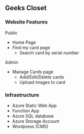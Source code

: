 ## Geeks Closet

### Website Features

Public
- Home Page
- Find my card page
    - Search card by serial number

Admin
- Manage Cards page
    - Add/Edit/Delete cards
    - Upload images to card

### Infrastructure

- Azure Static Web App
- Function App
- Azure SQL database
- Azure Storage Account
- Wordpress (CMS)